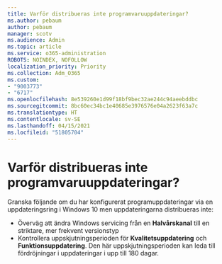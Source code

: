 ```yaml
---
title: Varför distribueras inte programvaruuppdateringar?
ms.author: pebaum
author: pebaum
manager: scotv
ms.audience: Admin
ms.topic: article
ms.service: o365-administration
ROBOTS: NOINDEX, NOFOLLOW
localization_priority: Priority
ms.collection: Adm_O365
ms.custom:
- "9003773"
- "6717"
ms.openlocfilehash: 8e539260e1d99f18bf9bec32ae244c94aeebddbc
ms.sourcegitcommit: 8bc60ec34bc1e40685e3976576e04a2623f63a7c
ms.translationtype: HT
ms.contentlocale: sv-SE
ms.lasthandoff: 04/15/2021
ms.locfileid: "51805704"
---
```

# <a name="why-software-updates-are-not-being-deployed"></a>Varför distribueras inte programvaruuppdateringar?

Granska följande om du har konfigurerat programuppdateringar via en uppdateringsring i Windows 10 men uppdateringarna distribueras inte:  

- Överväg att ändra Windows servicing från en  **Halvårskanal**  till en striktare, mer frekvent versionstyp  
- Kontrollera uppskjutningsperioden för **Kvalitetsuppdatering** och **Funktionsuppdatering**. Den här uppskjutningsperioden kan leda till fördröjningar i uppdateringar i upp till 180 dagar.
